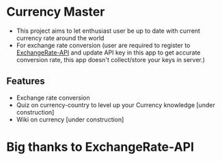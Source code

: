 # Currency Master
* This project aims to let enthusiast user be up to date with current currency rate around the world
* For exchange rate conversion (user are required to register to [ExchangeRate-API](https://app.exchangerate-api.com/sign-in) and update API key in this app to get accurate conversion rate, this app doesn't collect/store your keys in server.) 
## Features
* Exchange rate conversion
* Quiz on currency-country to level up your Currency knowledge [under construction]
* Wiki on currency [under construction]

# Big thanks to ExchangeRate-API 
